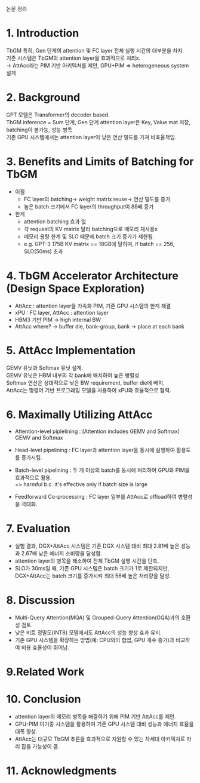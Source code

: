 논문 정리

# 1. Introduction

TbGM 특히, Gen 단계의 attention 및 FC layer 전체 실행 시간의 대부분을 차지.  
기존 시스템은 TbGM의 attention layer을 효과적으로 처리x.  
-> AttAcc라는 PIM 기반 아키텍처를 제안, GPU+PIM => heterogeneous system 설계  

# 2. Background
GPT 모델은 Transformer의 decoder based.  
TbGM inference = Sum 단계, Gen 단계
attention layer은 Key, Value mat 저장, batching이 불가능, 성능 병목  
기존 GPU 시스템에서는 attention layer이 낮은 연산 밀도를 가져 비효율적임.  

# 3. Benefits and Limits of Batching for TbGM
* 이점 
	* FC layer의 batching-> weight matrix reuse-> 연산 밀도를 증가  
	* 높은 batch 크기에서 FC layer의 throughput이 88배 증가  
* 한계
	* attention batching 효과 없  
	* 각 request의 KV matrix 달라 batching으로 메모리 재사용x  
	* 메모리 용량 한계 및 SLO 때문에 batch 크기 증가가 제한됨.  
	* e.g. GPT-3 175B KV matrix == 18GB에 달하며, if batch == 256, SLO(50ms) 초과  

# 4. TbGM Accelerator Architecture (Design Space Exploration)
* AttAcc : attention layer을 가속화 PIM, 기존 GPU 시스템의 한계 해결  
* xPU : FC layer, AttAcc : attention layer  
* HBM3 기반 PIM -> high internal BW  
* AttAcc where? -> buffer die, bank-group, bank -> place at each bank  

# 5. AttAcc Implementation
GEMV 유닛과 Softmax 유닛 설계.  
GEMV 유닛은 HBM 내부의 각 bank에 배치하여 높은 병렬성  
Softmax 연산은 상대적으로 낮은 BW requirement, buffer die에 배치.  
AttAcc는 명령어 기반 프로그래밍 모델을 사용하여 xPU와 효율적으로 협력.  

# 6. Maximally Utilizing AttAcc
* Attention-level piplelining : [Attention includes GEMV and Softmax]
GEMV and Softmax  

* Head-level pipelining : FC layer과 attention layer을 동시에 실행하여 
활용도를 증가시킴.

* Batch-level pipelining : 두 개 이상의 batch를 동시에 처리하여 
GPU와 PIM을 효과적으로 활용.  
=> harmful b.c. it's effective only if batch size is large  

* Feedforward Co-processing : FC layer 일부를 AttAcc로 offload하여 병렬성을 극대화.

# 7. Evaluation
* 실험 결과, DGX+AttAcc 시스템은 기존 DGX 시스템 대비 
최대 2.81배 높은 성능과 2.67배 낮은 에너지 소비량을 달성함.
* attention layer의 병목을 해소하여 전체 TbGM 실행 시간을 단축.
* SLO가 30ms일 때, 기존 GPU 시스템은 batch 크기가 1로 제한되지만, 
DGX+AttAcc는 batch 크기를 증가시켜 최대 56배 높은 처리량을 달성.

# 8. Discussion
* Multi-Query Attention(MQA) 및 Grouped-Query Attention(GQA)과의 호환성 검토.
* 낮은 비트 정밀도(INT8) 모델에서도 AttAcc의 성능 향상 효과 유지.
* 기존 GPU 시스템을 확장하는 방법(예: CPU와의 협업, GPU 개수 증가)과 비교하여 비용 효율성이 뛰어남.

# 9.Related Work

# 10. Conclusion
* attention layer의 메모리 병목을 해결하기 위해 PIM 기반 AttAcc를 제안.
* GPU-PIM 이기종 시스템을 활용하여 기존 GPU 시스템 대비 성능과 에너지 효율을 대폭 향상.
* AttAcc는 대규모 TbGM 추론을 효과적으로 지원할 수 있는 차세대 아키텍처로 자리 잡을 가능성이 큼.

# 11. Acknowledgments

